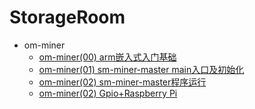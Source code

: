 # StorageRoom

* om-miner
	* [om-miner(00) arm嵌入式入门基础](om-miner/om-miner00/om-miner00.md)
	* [om-miner(01) sm-miner-master main入口及初始化](om-miner/om-miner01/om-miner01.md)
	* [om-miner(02) sm-miner-master程序运行](om-miner/om-miner02/om-miner02.md)
	* [om-miner(02) Gpio+Raspberry Pi](om-miner/om-miner03/om-miner03.md)
